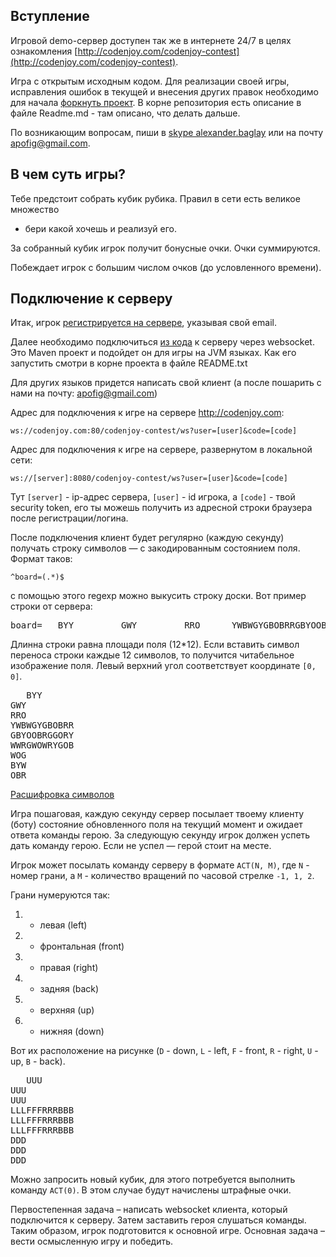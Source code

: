 <meta charset="UTF-8">

## Вступление

Игровой demo-сервер доступен так же в интернете 24/7 в целях
ознакомления [http://codenjoy.com/codenjoy-contest](http://codenjoy.com/codenjoy-contest).

Игра с открытым исходным кодом. Для реализации своей игры, исправления
ошибок в текущей и внесения других правок необходимо для начала
[форкнуть проект](https://github.com/codenjoyme/codenjoy).
В корне репозитория есть описание в файле Readme.md - там описано, что делать дальше.

По возникающим вопросам, пиши в [skype alexander.baglay](skype:alexander.baglay)
или на почту [apofig@gmail.com](mailto:apofig@gmail.com).

## В чем суть игры?

Тебе предстоит собрать кубик рубика. Правил в сети есть великое множество
- бери какой хочешь и реализуй его.

За собранный кубик игрок получит бонусные очки. Очки суммируются.

Побеждает игрок с большим числом очков (до условленного времени). 

## Подключение к серверу

Итак, игрок [регистрируется на сервере](../../../register?gameName=rubicscube), 
указывая свой email.

Далее необходимо подключиться [из кода](../../../resources/rubicscube/user/clients.zip)
к серверу через websocket. Это Maven проект и подойдет он для игры на JVM языках.
Как его запустить смотри в корне проекта в файле README.txt

Для других языков придется написать свой клиент (а после пошарить с нами на почту: [apofig@gmail.com](mailto:apofig@gmail.com))

Адрес для подключения к игре на сервере http://codenjoy.com:

`ws://codenjoy.com:80/codenjoy-contest/ws?user=[user]&code=[code]`

Адрес для подключения к игре на сервере, развернутом в локальной сети:

`ws://[server]:8080/codenjoy-contest/ws?user=[user]&code=[code]`

Тут `[server]` - ip-адрес сервера, `[user]` - id игрока, a `[code]` -
твой security token, его ты можешь получить из адресной
строки браузера после регистрации/логина.

После подключения клиент будет регулярно (каждую секунду) получать строку
символов — с закодированным состоянием поля. Формат таков:

`^board=(.*)$`

с помощью этого regexp можно выкусить строку доски.
Вот пример строки от сервера:

<pre>board=   BYY         GWY         RRO      YWBWGYGBOBRRGBYOOBRGGORYWWRGWOWRYGOB   WOG         BYW         OBR                                          </pre>

Длинна строки равна площади поля (12*12). Если вставить символ переноса
строки каждые 12 символов, то получится читабельное изображение поля.
Левый верхний угол соответствует координате `[0, 0]`.

<pre>   BYY
GWY
RRO
YWBWGYGBOBRR
GBYOOBRGGORY
WWRGWOWRYGOB
WOG
BYW
OBR      </pre>

[Расшифровка символов](elements.md)

Игра пошаговая, каждую секунду сервер посылает твоему клиенту (боту)
состояние обновленного поля на текущий момент и ожидает ответа команды герою.
За следующую секунду игрок должен успеть дать команду герою.
Если не успел — герой стоит на месте.

Игрок может посылать команду серверу в формате `ACT(N, M)`, где `N` - номер грани,
а `M` - количество вращений по часовой стрелке `-1, 1, 2`. 

Грани нумеруются так: 
1. - левая (left)
2. - фронтальная (front)
3. - правая (right)
4. - задняя (back)
5. - верхняя (up)
6. - нижняя (down)

Вот их расположение на рисунке (`D` - down, `L` - left, 
`F` - front, `R` - right, `U` - up, `B` - back).

<pre>   UUU
UUU
UUU
LLLFFFRRRBBB
LLLFFFRRRBBB
LLLFFFRRRBBB
DDD
DDD
DDD      </pre>

Можно запросить новый кубик, для этого потребуется выполнить команду `ACT(0)`.
В этом случае будут начислены штрафные очки.

Первостепенная задача – написать websocket клиента, который подключится к серверу.
Затем заставить героя слушаться команды. Таким образом, игрок подготовится
к основной игре. Основная задача – вести осмысленную игру и победить.